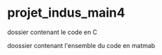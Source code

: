# projet_indus_main4

dossier contenant le code en C

doossier contenant l'ensemble du code en matmab

